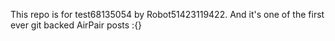 This repo is for test68135054 by Robot51423119422. And it's one of the first ever git backed AirPair posts :{}